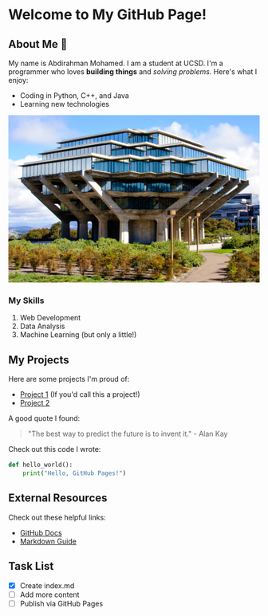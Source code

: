 # Welcome to My GitHub Page!

## About Me 👋

My name is Abdirahman Mohamed. I am a student at UCSD. I'm a programmer who loves **building things** and *solving problems*. Here's what I enjoy:
- Coding in Python, C++, and Java
- Learning new technologies

![My Campus Library](geisel_library.jpg)

### My Skills

1. Web Development
2. Data Analysis
3. Machine Learning (but only a little!)

## My Projects

Here are some projects I'm proud of:

- [Project 1](#Welcome-to-My-GitHub-Page) (If you'd call this a project!)
- [Project 2](otherfile.md)

A good quote I found:
> "The best way to predict the future is to invent it." - Alan Kay  

Check out this code I wrote:

```python
def hello_world():
    print("Hello, GitHub Pages!")
```

## External Resources

Check out these helpful links:
- [GitHub Docs](https://docs.github.com)
- [Markdown Guide](https://www.markdownguide.org)

## Task List

- [x] Create index.md
- [ ] Add more content
- [ ] Publish via GitHub Pages
